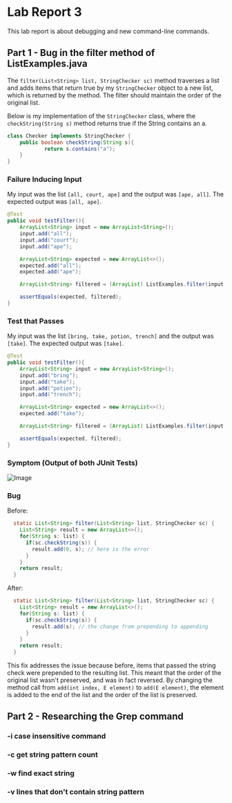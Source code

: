 # Lab Report 3
This lab report is about debugging and new command-line commands.

## Part 1 - Bug in the filter method of ListExamples.java
The `filter(List<String> list, StringChecker sc)` method traverses a list and adds items that return true by my `StringChecker` object to a new list, which is returned by the method. The filter should maintain the order of the original list.

Below is my implementation of the `StringChecker` class, where the `checkString(String s)` method returns true if the String contains an a.
```java
class Checker implements StringChecker {
    public boolean checkString(String s){
            return s.contains("a");
    }
}
```

### Failure Inducing Input
My input was the list `[all, court, ape]` and the output was `[ape, all]`. The expected output was `[all, ape]`.
```java
@Test
public void testFilter(){
    ArrayList<String> input = new ArrayList<String>();
    input.add("all");
    input.add("court");
    input.add("ape");

    ArrayList<String> expected = new ArrayList<>();
    expected.add("all");
    expected.add("ape");

    ArrayList<String> filtered = (ArrayList) ListExamples.filter(input, new Checker());

    assertEquals(expected, filtered);
}
```

### Test that Passes
My input was the list `[bring, take, potion, trench]` and the output was `[take]`. The expected output was `[take]`.
```java
@Test
public void testFilter(){
    ArrayList<String> input = new ArrayList<String>();
    input.add("bring");
    input.add("take");
    input.add("potion");
    input.add("trench");

    ArrayList<String> expected = new ArrayList<>();
    expected.add("take");

    ArrayList<String> filtered = (ArrayList) ListExamples.filter(input, new Checker());

    assertEquals(expected, filtered);
}
```

### Symptom (Output of both JUnit Tests)
![Image]()

### Bug

Before:

```java
  static List<String> filter(List<String> list, StringChecker sc) {
    List<String> result = new ArrayList<>();
    for(String s: list) {
      if(sc.checkString(s)) {
        result.add(0, s); // here is the error
      }
    }
    return result;
  }
```

After:

```java
  static List<String> filter(List<String> list, StringChecker sc) {
    List<String> result = new ArrayList<>();
    for(String s: list) {
      if(sc.checkString(s)) {
        result.add(s); // the change from prepending to appending
      }
    }
    return result;
  }
```

This fix addresses the issue because before, items that passed the string check were prepended to the resulting list. This meant that the order of the original list wasn't preserved, and was in fact reversed. By changing the method call from `add(int index, E element)` to `add(E element)`, the element is added to the end of the list and the order of the list is preserved.

## Part 2 - Researching the Grep command

### -i case insensitive command

### -c get string pattern count

### -w find exact string

### -v lines that don't contain string pattern
